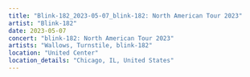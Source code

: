 ```yaml
---
title: "Blink-182_2023-05-07_blink-182: North American Tour 2023"
artist: "Blink-182"
date: 2023-05-07
concert: "blink-182: North American Tour 2023"
artists: "Wallows, Turnstile, blink-182"
location: "United Center"
location_details: "Chicago, IL, United States"
---
```

